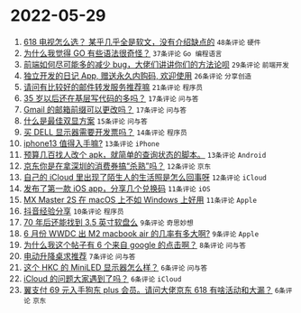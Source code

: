 # 2022-05-29

1. [618 电视怎么选？ 某乎几乎全是软文，没有介绍缺点的](https://www.v2ex.com/t/855997) `48条评论` `硬件`
1. [为什么我觉得 GO 有些语法很奇怪？](https://www.v2ex.com/t/855980) `37条评论` `Go 编程语言`
1. [前端如何尽可能多的减少 bug，大佬们讲讲你们的方法论呗](https://www.v2ex.com/t/855971) `29条评论` `前端开发`
1. [独立开发的日记 App, 赠送永久内购码, 欢迎使用](https://www.v2ex.com/t/855988) `26条评论` `分享创造`
1. [请问有比较好的邮件转发服务推荐嘛](https://www.v2ex.com/t/855969) `21条评论` `程序员`
1. [35 岁以后还在基层写代码的多吗？](https://www.v2ex.com/t/856003) `17条评论` `问与答`
1. [Gmail 的邮箱前缀可以更改吗？](https://www.v2ex.com/t/855965) `17条评论` `问与答`
1. [什么是最佳双显方案](https://www.v2ex.com/t/855962) `15条评论` `问与答`
1. [买 DELL 显示器需要开发票吗？](https://www.v2ex.com/t/855992) `14条评论` `程序员`
1. [iphone13 值得入手嘛?](https://www.v2ex.com/t/856014) `13条评论` `iPhone`
1. [预算几百找人改个 apk，就简单的查询状态的脚本。](https://www.v2ex.com/t/856011) `13条评论` `Android`
1. [京东你是在拿深圳的消费券搞“杀熟”吗？](https://www.v2ex.com/t/855978) `12条评论` `京东`
1. [自己的 iCloud 里出现了陌生人的生活照是怎么回事呀](https://www.v2ex.com/t/855977) `12条评论` `iCloud`
1. [发布了第一款 iOS app，分享几个兑换码](https://www.v2ex.com/t/856032) `11条评论` `iOS`
1. [MX Master 2S 在 macOS 上不如 Windows 上好用](https://www.v2ex.com/t/856026) `11条评论` `Apple`
1. [抖音经验分享](https://www.v2ex.com/t/855994) `10条评论` `程序员`
1. [70 年后还能找到 3.5 英寸软盘么](https://www.v2ex.com/t/856013) `9条评论` `奇思妙想`
1. [6 月份 WWDC 出 M2 macbook air 的几率有多大啊?](https://www.v2ex.com/t/855985) `9条评论` `Apple`
1. [为什么我这个帖子有 6 个来自 google 的点击啊？](https://www.v2ex.com/t/856009) `8条评论` `问与答`
1. [电动升降桌求推荐](https://www.v2ex.com/t/855981) `7条评论` `问与答`
1. [这个 HKC 的 MiniLED 显示器怎么样？](https://www.v2ex.com/t/856012) `6条评论` `问与答`
1. [iCloud 的问题大家遇到了吗？](https://www.v2ex.com/t/856004) `6条评论` `iCloud`
1. [翼支付 69 元入手狗东 plus 会员。请问大佬京东 618 有啥活动和大漏？](https://www.v2ex.com/t/855979) `6条评论` `京东`
